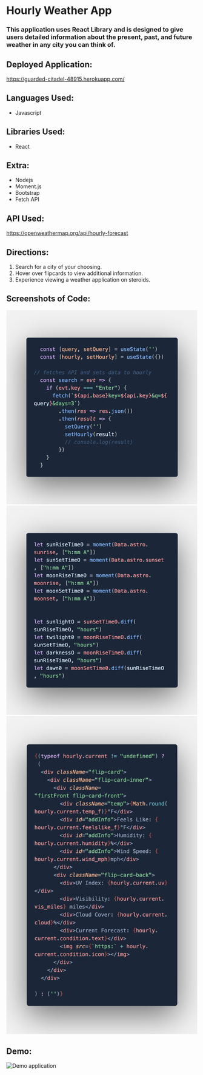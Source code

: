 # Hourly Weather App

### This application uses React Library and is designed to give users detailed information about the present, past, and future weather in any city you can think of. 

## Deployed Application:
https://guarded-citadel-48915.herokuapp.com/

## Languages Used:
* Javascript

## Libraries Used:
* React

## Extra:
* Nodejs
* Moment.js
* Bootstrap
* Fetch API

## API Used:
https://openweathermap.org/api/hourly-forecast

## Directions:
1. Search for a city of your choosing.
2. Hover over flipcards to view additional information.
3. Experience viewing a weather application on steroids.

## Screenshots of Code:

![Fetch API](src/assets/code3.png)
![Math to figure out sunlight, daylight, twilight, dawn](src/assets/code2.png)
![code to retrieve data for flipcards](src/assets/code.png)

## Demo:
![Demo application](src/assets/Demo.gif)

